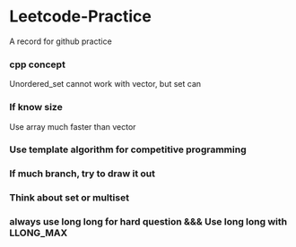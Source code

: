 # Leetcode-Practice

A record for github practice

### cpp concept
Unordered_set cannot work with vector<int>, but set can

### If know size
Use array much faster than vector

### Use template algorithm for competitive programming

### If much branch, try to draw it out

### Think about set or multiset

### always use long long for hard question &&& Use long long with LLONG_MAX
